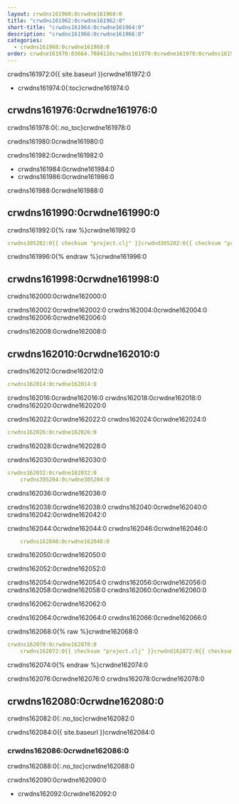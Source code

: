 ```yaml
---
layout: crwdns161960:0crwdne161960:0
title: "crwdns161962:0crwdne161962:0"
short-title: "crwdns161964:0crwdne161964:0"
description: "crwdns161966:0crwdne161966:0"
categories:
  - crwdns161968:0crwdne161968:0
order: crwdne161970:03664.7084116crwdns161970:0crwdne161970:0crwdns161970:0crwdne161970:0
---
```


crwdns161972:0{{ site.baseurl }}crwdne161972:0

* crwdns161974:0{:toc}crwdne161974:0

## crwdns161976:0crwdne161976:0

crwdns161978:0{:.no_toc}crwdne161978:0

crwdns161980:0crwdne161980:0

crwdns161982:0crwdne161982:0

* crwdns161984:0crwdne161984:0
* crwdns161986:0crwdne161986:0

crwdns161988:0crwdne161988:0

## crwdns161990:0crwdne161990:0

crwdns161992:0{% raw %}crwdne161992:0

```yaml
crwdns305202:0{{ checksum "project.clj" }}crwdnd305202:0{{ checksum "project.clj" }}crwdne305202:0     
```

crwdns161996:0{% endraw %}crwdne161996:0

## crwdns161998:0crwdne161998:0

crwdns162000:0crwdne162000:0

crwdns162002:0crwdne162002:0 crwdns162004:0crwdne162004:0 crwdns162006:0crwdne162006:0

crwdns162008:0crwdne162008:0

## crwdns162010:0crwdne162010:0

crwdns162012:0crwdne162012:0

```yaml
crwdns162014:0crwdne162014:0
```

crwdns162016:0crwdne162016:0 crwdns162018:0crwdne162018:0 crwdns162020:0crwdne162020:0

crwdns162022:0crwdne162022:0 crwdns162024:0crwdne162024:0

```yaml
crwdns162026:0crwdne162026:0
```

crwdns162028:0crwdne162028:0

crwdns162030:0crwdne162030:0

```yaml
crwdns162032:0crwdne162032:0
    crwdns305204:0crwdne305204:0
```

crwdns162036:0crwdne162036:0

crwdns162038:0crwdne162038:0 crwdns162040:0crwdne162040:0 crwdns162042:0crwdne162042:0

crwdns162044:0crwdne162044:0 crwdns162046:0crwdne162046:0

```yaml
    crwdns162048:0crwdne162048:0
```

crwdns162050:0crwdne162050:0

crwdns162052:0crwdne162052:0

crwdns162054:0crwdne162054:0 crwdns162056:0crwdne162056:0 crwdns162058:0crwdne162058:0 crwdns162060:0crwdne162060:0

crwdns162062:0crwdne162062:0

crwdns162064:0crwdne162064:0 crwdns162066:0crwdne162066:0

crwdns162068:0{% raw %}crwdne162068:0

```yaml
crwdns162070:0crwdne162070:0
    crwdns162072:0{{ checksum "project.clj" }}crwdnd162072:0{{ checksum "project.clj" }}crwdne162072:0
```

crwdns162074:0{% endraw %}crwdne162074:0

crwdns162076:0crwdne162076:0 crwdns162078:0crwdne162078:0

## crwdns162080:0crwdne162080:0

crwdns162082:0{:.no_toc}crwdne162082:0

crwdns162084:0{{ site.baseurl }}crwdne162084:0

### crwdns162086:0crwdne162086:0

crwdns162088:0{:.no_toc}crwdne162088:0

crwdns162090:0crwdne162090:0

* crwdns162092:0crwdne162092:0